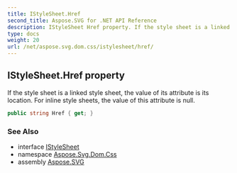 ```yaml
---
title: IStyleSheet.Href
second_title: Aspose.SVG for .NET API Reference
description: IStyleSheet Href property. If the style sheet is a linked style sheet the value of its attribute is its location. For inline style sheets the value of this attribute is null
type: docs
weight: 20
url: /net/aspose.svg.dom.css/istylesheet/href/
---
```

## IStyleSheet.Href property

If the style sheet is a linked style sheet, the value of its attribute is its location. For inline style sheets, the value of this attribute is null.

```csharp
public string Href { get; }
```

### See Also

* interface [IStyleSheet](../)
* namespace [Aspose.Svg.Dom.Css](../../../aspose.svg.dom.css/)
* assembly [Aspose.SVG](../../../)
